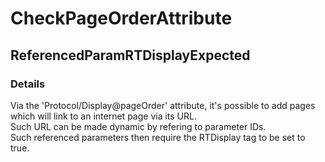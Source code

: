 ﻿---  
uid: Validator_1_22_12  
---

# CheckPageOrderAttribute

## ReferencedParamRTDisplayExpected

### Details

Via the 'Protocol\/Display@pageOrder' attribute, it's possible to add pages which will link to an internet page via its URL.  
Such URL can be made dynamic by refering to parameter IDs.  
Such referenced parameters then require the RTDisplay tag to be set to true.
